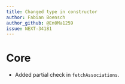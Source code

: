 ```yaml
---
title: Changed type in constructor
author: Fabian Boensch
author_github: @En0Ma1259
issue: NEXT-34181
---
```

# Core
* Added partial check in `fetchAssociations`.
